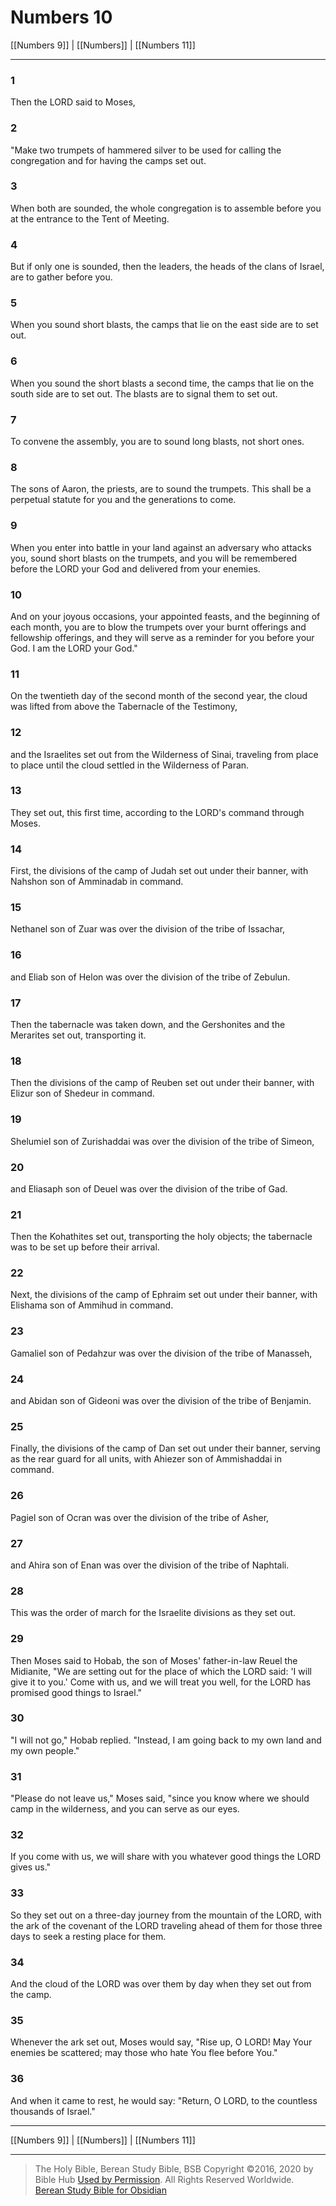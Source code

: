 # Numbers 10

[[Numbers 9]] | [[Numbers]] | [[Numbers 11]]

---

### 1
Then the LORD said to Moses,

### 2
"Make two trumpets of hammered silver to be used for calling the congregation and for having the camps set out.

### 3
When both are sounded, the whole congregation is to assemble before you at the entrance to the Tent of Meeting.

### 4
But if only one is sounded, then the leaders, the heads of the clans of Israel, are to gather before you.

### 5
When you sound short blasts, the camps that lie on the east side are to set out.

### 6
When you sound the short blasts a second time, the camps that lie on the south side are to set out. The blasts are to signal them to set out.

### 7
To convene the assembly, you are to sound long blasts, not short ones.

### 8
The sons of Aaron, the priests, are to sound the trumpets. This shall be a perpetual statute for you and the generations to come.

### 9
When you enter into battle in your land against an adversary who attacks you, sound short blasts on the trumpets, and you will be remembered before the LORD your God and delivered from your enemies.

### 10
And on your joyous occasions, your appointed feasts, and the beginning of each month, you are to blow the trumpets over your burnt offerings and fellowship offerings, and they will serve as a reminder for you before your God. I am the LORD your God."

### 11
On the twentieth day of the second month of the second year, the cloud was lifted from above the Tabernacle of the Testimony,

### 12
and the Israelites set out from the Wilderness of Sinai, traveling from place to place until the cloud settled in the Wilderness of Paran.

### 13
They set out, this first time, according to the LORD's command through Moses.

### 14
First, the divisions of the camp of Judah set out under their banner, with Nahshon son of Amminadab in command.

### 15
Nethanel son of Zuar was over the division of the tribe of Issachar,

### 16
and Eliab son of Helon was over the division of the tribe of Zebulun.

### 17
Then the tabernacle was taken down, and the Gershonites and the Merarites set out, transporting it.

### 18
Then the divisions of the camp of Reuben set out under their banner, with Elizur son of Shedeur in command.

### 19
Shelumiel son of Zurishaddai was over the division of the tribe of Simeon,

### 20
and Eliasaph son of Deuel was over the division of the tribe of Gad.

### 21
Then the Kohathites set out, transporting the holy objects; the tabernacle was to be set up before their arrival.

### 22
Next, the divisions of the camp of Ephraim set out under their banner, with Elishama son of Ammihud in command.

### 23
Gamaliel son of Pedahzur was over the division of the tribe of Manasseh,

### 24
and Abidan son of Gideoni was over the division of the tribe of Benjamin.

### 25
Finally, the divisions of the camp of Dan set out under their banner, serving as the rear guard for all units, with Ahiezer son of Ammishaddai in command.

### 26
Pagiel son of Ocran was over the division of the tribe of Asher,

### 27
and Ahira son of Enan was over the division of the tribe of Naphtali.

### 28
This was the order of march for the Israelite divisions as they set out.

### 29
Then Moses said to Hobab, the son of Moses' father-in-law Reuel the Midianite, "We are setting out for the place of which the LORD said: 'I will give it to you.' Come with us, and we will treat you well, for the LORD has promised good things to Israel."

### 30
"I will not go," Hobab replied. "Instead, I am going back to my own land and my own people."

### 31
"Please do not leave us," Moses said, "since you know where we should camp in the wilderness, and you can serve as our eyes.

### 32
If you come with us, we will share with you whatever good things the LORD gives us."

### 33
So they set out on a three-day journey from the mountain of the LORD, with the ark of the covenant of the LORD traveling ahead of them for those three days to seek a resting place for them.

### 34
And the cloud of the LORD was over them by day when they set out from the camp.

### 35
Whenever the ark set out, Moses would say, "Rise up, O LORD! May Your enemies be scattered; may those who hate You flee before You."

### 36
And when it came to rest, he would say: "Return, O LORD, to the countless thousands of Israel."

---

[[Numbers 9]] | [[Numbers]] | [[Numbers 11]]

---

> The Holy Bible, Berean Study Bible, BSB
> Copyright &copy;2016, 2020 by Bible Hub
> [Used by Permission](https://berean.bible/terms.htm). All Rights Reserved Worldwide.
> [Berean Study Bible for Obsidian](https://github.com/gapmiss/berean-study-bible-for-obsidian)

